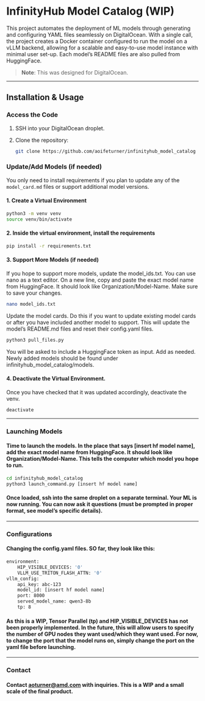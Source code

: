 # InfinityHub Model Catalog (WIP)

This project automates the deployment of ML models through generating and configuring YAML files seamlessly on DigitalOcean. With a single call, the project creates a Docker container configured to run the model on a vLLM backend, allowing for a scalable and easy-to-use model instance with minimal user set-up. Each model’s README files are also pulled from HuggingFace.

> **Note**: This was designed for DigitalOcean.

---

## Installation & Usage

### Access the Code

1. SSH into your DigitalOcean droplet.
2. Clone the repository:

   ```bash
   git clone https://github.com/aoifeturner/infinityhub_model_catalog

### Update/Add Models (if needed)

You only need to install requirements if you plan to update any of the `model_card.md` files or support additional model versions.

#### 1. Create a Virtual Environment

```bash
python3 -m venv venv
source venv/bin/activate
```

#### 2. Inside the virtual environment, install the requirements

```bash
pip install -r requirements.txt
```

#### 3. Support More Models (if needed)
If you hope to support more models, update the model_ids.txt. You can use nano as a text editor. On a new line, copy and paste the exact model name from HuggingFace. It should look like Organization/Model-Name. Make sure to save your changes.

```bash
nano model_ids.txt
```

Update the model cards. Do this if you want to update existing model cards or after you have included another model to support. This will update the model’s README.md files and reset their  config.yaml files.
```bash
python3 pull_files.py
```
You will be asked to include a HuggingFace token as input. Add as needed.
Newly added models should be found under infinityhub_model_catalog/models. 

#### 4. Deactivate the Virtual Environment.
Once you have checked that it was updated accordingly, deactivate the venv.
```bash
deactivate
```
---
### Launching Models

#### Time to launch the models. In the place that says [insert hf model name], add the exact model name from HuggingFace. It should look like Organization/Model-Name. This tells the computer which model you hope to run.
```bash
cd infinityhub_model_catalog
python3 launch_command.py [insert hf model name]
```
#### Once loaded, ssh into the same droplet on a separate terminal. Your ML is now running. You can now ask it questions (must be prompted in proper format, see model’s specific details).

---
### Configurations

#### Changing the config.yaml files. SO far, they look like this:
```bash
environment:
    HIP_VISIBLE_DEVICES: '0'
    VLLM_USE_TRITON_FLASH_ATTN: '0'
vllm_config:
    api_key: abc-123
    model_id: [insert hf model name]
    port: 8000
    served_model_name: qwen3-8b
    tp: 8
```

#### As this is a WIP, Tensor Parallel (tp) and HIP_VISIBLE_DEVICES has not been properly implemented. In the future, this will allow users to specify the number of GPU nodes they want used/which they want used. For now, to change the port that the model runs on, simply change the port on the yaml file before launching. 

---
### Contact
#### Contact aoturner@amd.com with inquiries. This is a WIP and a small scale of the final product.